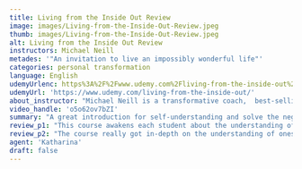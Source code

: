 ```yaml
---
title: Living from the Inside Out Review
image: images/Living-from-the-Inside-Out-Review.jpeg
thumb: images/Living-from-the-Inside-Out-Review.jpeg
alt: Living from the Inside Out Review
instructors: Michael Neill
metades: '"An invitation to live an impossibly wonderful life"'
categories: personal transformation
language: English
udemyUrlenc: https%3A%2F%2Fwww.udemy.com%2Fliving-from-the-inside-out%2F
udemyUrl: 'https://www.udemy.com/living-from-the-inside-out/'
about_instructor: "Michael Neill is a transformative coach,  best-selling author and founder of Supercoach Academy, a school offering certificates on transformative coaching. For years, he has served as an excellent mentor for people of various backgrounds and has his weekly daily radio show called Living From The Inside Out. "
video_handle: 'o5o62ov7bZI'
summary: "A great introduction for self-understanding and solve the negativities in life. A very manageable course that instills the lessons in each students in a humorous way."
review_p1: "This course awakens each student about the understanding of the world. The course is broken down into manageable segments and helpful homework that helps the students to understand the content deeply. The instructor is entertaining as he explains everything with wisdom and openness. He is full of experience and funny in his way of teaching. This course is friendly for people of all range of understanding in their lives. A lot of examples and metaphors were incorporated into the lesson which helps the students see the practical application of each content. The humor incorporated into the lesson is a great and intelligent design which helps them get the concept of each student effectively."
review_p2: "The course really got in-depth on the understanding of oneself and helps the students unfold all of the things that have happened to them. The course is presented in a way that is easy to understand and meet the objectives of each student. It is an enlightening course which helps the students see the world in another viewpoint. Realization of how the negativities in life sabotage the daily lives of the students helps them find a solution in order to allow more space for new thoughts in their lives. The whole course is an introduction to greater self-understanding and motivate them to find gain more knowledge on their existence."
agent: 'Katharina'
draft: false
---
```



